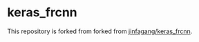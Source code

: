 # keras_frcnn
This repository is forked from forked from [jinfagang/keras_frcnn](https://github.com/jinfagang/keras_frcnn).
